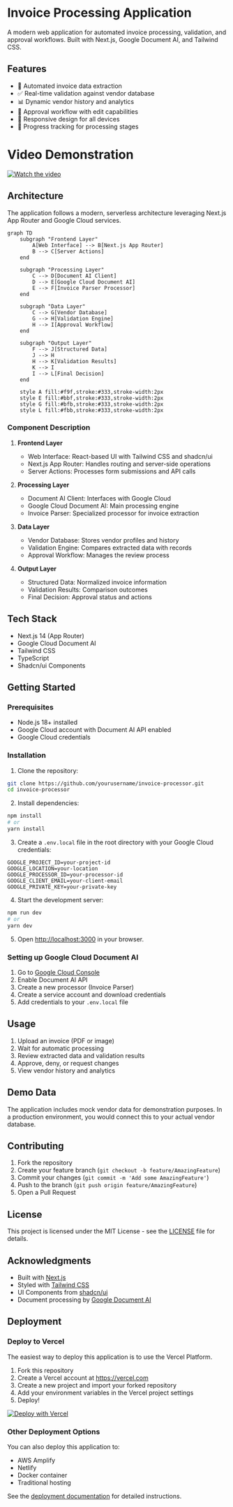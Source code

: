# Invoice Processing Application

A modern web application for automated invoice processing, validation, and approval workflows. Built with Next.js, Google Document AI, and Tailwind CSS.

## Features

- 📄 Automated invoice data extraction
- ✅ Real-time validation against vendor database
- 📊 Dynamic vendor history and analytics
- 🔄 Approval workflow with edit capabilities
- 📱 Responsive design for all devices
- 🎯 Progress tracking for processing stages

# Video Demonstration

[![Watch the video](https://user-images.githubusercontent.com/e562e044-923a-46b6-8384-3e650c422922)](https://github.com/user-attachments/assets/e562e044-923a-46b6-8384-3e650c422922)


## Architecture

The application follows a modern, serverless architecture leveraging Next.js App Router and Google Cloud services.

```mermaid
graph TD
    subgraph "Frontend Layer"
        A[Web Interface] --> B[Next.js App Router]
        B --> C[Server Actions]
    end

    subgraph "Processing Layer"
        C --> D[Document AI Client]
        D --> E[Google Cloud Document AI]
        E --> F[Invoice Parser Processor]
    end

    subgraph "Data Layer"
        C --> G[Vendor Database]
        G --> H[Validation Engine]
        H --> I[Approval Workflow]
    end

    subgraph "Output Layer"
        F --> J[Structured Data]
        J --> H
        H --> K[Validation Results]
        K --> I
        I --> L[Final Decision]
    end

    style A fill:#f9f,stroke:#333,stroke-width:2px
    style E fill:#bbf,stroke:#333,stroke-width:2px
    style G fill:#bfb,stroke:#333,stroke-width:2px
    style L fill:#fbb,stroke:#333,stroke-width:2px
```

### Component Description

1. **Frontend Layer**
   - Web Interface: React-based UI with Tailwind CSS and shadcn/ui
   - Next.js App Router: Handles routing and server-side operations
   - Server Actions: Processes form submissions and API calls

2. **Processing Layer**
   - Document AI Client: Interfaces with Google Cloud
   - Google Cloud Document AI: Main processing engine
   - Invoice Parser: Specialized processor for invoice extraction

3. **Data Layer**
   - Vendor Database: Stores vendor profiles and history
   - Validation Engine: Compares extracted data with records
   - Approval Workflow: Manages the review process

4. **Output Layer**
   - Structured Data: Normalized invoice information
   - Validation Results: Comparison outcomes
   - Final Decision: Approval status and actions

## Tech Stack

- Next.js 14 (App Router)
- Google Cloud Document AI
- Tailwind CSS
- TypeScript
- Shadcn/ui Components

## Getting Started

### Prerequisites

- Node.js 18+ installed
- Google Cloud account with Document AI API enabled
- Google Cloud credentials

### Installation

1. Clone the repository:
```bash
git clone https://github.com/yourusername/invoice-processor.git
cd invoice-processor
```

2. Install dependencies:
```bash
npm install
# or
yarn install
```

3. Create a `.env.local` file in the root directory with your Google Cloud credentials:
```env
GOOGLE_PROJECT_ID=your-project-id
GOOGLE_LOCATION=your-location
GOOGLE_PROCESSOR_ID=your-processor-id
GOOGLE_CLIENT_EMAIL=your-client-email
GOOGLE_PRIVATE_KEY=your-private-key
```

4. Start the development server:
```bash
npm run dev
# or
yarn dev
```

5. Open [http://localhost:3000](http://localhost:3000) in your browser.

### Setting up Google Cloud Document AI

1. Go to [Google Cloud Console](https://console.cloud.google.com)
2. Enable Document AI API
3. Create a new processor (Invoice Parser)
4. Create a service account and download credentials
5. Add credentials to your `.env.local` file

## Usage

1. Upload an invoice (PDF or image)
2. Wait for automatic processing
3. Review extracted data and validation results
4. Approve, deny, or request changes
5. View vendor history and analytics

## Demo Data

The application includes mock vendor data for demonstration purposes. In a production environment, you would connect this to your actual vendor database.

## Contributing

1. Fork the repository
2. Create your feature branch (`git checkout -b feature/AmazingFeature`)
3. Commit your changes (`git commit -m 'Add some AmazingFeature'`)
4. Push to the branch (`git push origin feature/AmazingFeature`)
5. Open a Pull Request

## License

This project is licensed under the MIT License - see the [LICENSE](LICENSE) file for details.

## Acknowledgments

- Built with [Next.js](https://nextjs.org/)
- Styled with [Tailwind CSS](https://tailwindcss.com/)
- UI Components from [shadcn/ui](https://ui.shadcn.com/)
- Document processing by [Google Document AI](https://cloud.google.com/document-ai)

## Deployment

### Deploy to Vercel

The easiest way to deploy this application is to use the Vercel Platform.

1. Fork this repository
2. Create a Vercel account at https://vercel.com
3. Create a new project and import your forked repository
4. Add your environment variables in the Vercel project settings
5. Deploy!

[![Deploy with Vercel](https://vercel.com/button)](https://vercel.com/new/clone?repository-url=https://github.com/yourusername/invoice-processor)

### Other Deployment Options

You can also deploy this application to:
- AWS Amplify
- Netlify
- Docker container
- Traditional hosting

See the [deployment documentation](docs/deployment.md) for detailed instructions. 
